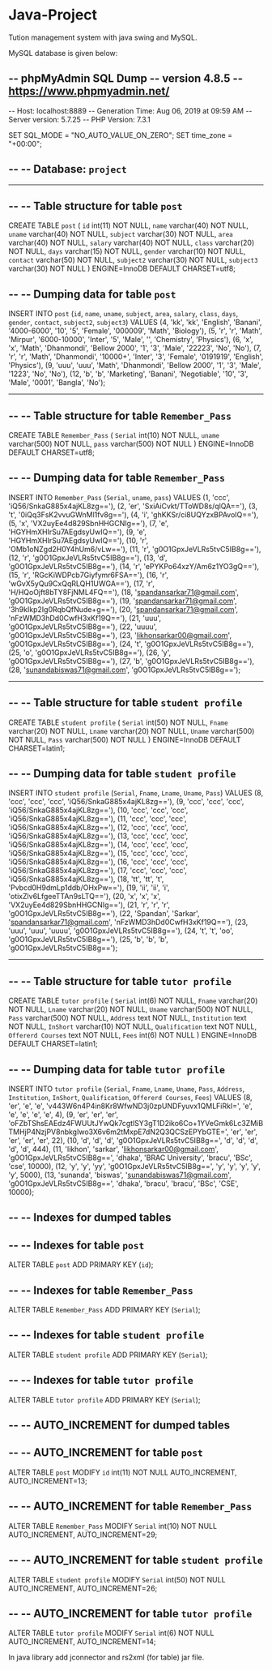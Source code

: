 # Java-Project
Tution management system with java swing and MySQL.


MySQL database is given below:


-- phpMyAdmin SQL Dump
-- version 4.8.5
-- https://www.phpmyadmin.net/
--
-- Host: localhost:8889
-- Generation Time: Aug 06, 2019 at 09:59 AM
-- Server version: 5.7.25
-- PHP Version: 7.3.1

SET SQL_MODE = "NO_AUTO_VALUE_ON_ZERO";
SET time_zone = "+00:00";

--
-- Database: `project`
--

-- --------------------------------------------------------

--
-- Table structure for table `post`
--

CREATE TABLE `post` (
  `id` int(11) NOT NULL,
  `name` varchar(40) NOT NULL,
  `uname` varchar(40) NOT NULL,
  `subject` varchar(30) NOT NULL,
  `area` varchar(40) NOT NULL,
  `salary` varchar(40) NOT NULL,
  `class` varchar(20) NOT NULL,
  `days` varchar(15) NOT NULL,
  `gender` varchar(10) NOT NULL,
  `contact` varchar(50) NOT NULL,
  `subject2` varchar(30) NOT NULL,
  `subject3` varchar(30) NOT NULL
) ENGINE=InnoDB DEFAULT CHARSET=utf8;

--
-- Dumping data for table `post`
--

INSERT INTO `post` (`id`, `name`, `uname`, `subject`, `area`, `salary`, `class`, `days`, `gender`, `contact`, `subject2`, `subject3`) VALUES
(4, 'kk', 'kk', 'English', 'Banani', '4000-6000', '10', '5', 'Female', '000009', 'Math', 'Biology'),
(5, 'r', 'r', 'Math', 'Mirpur', '6000-10000', 'Inter', '5', 'Male', '', 'Chemistry', 'Physics'),
(6, 'x', 'x', 'Math', 'Dhanmondi', 'Bellow 2000', '1', '3', 'Male', '22223', 'No', 'No'),
(7, 'r', 'r', 'Math', 'Dhanmondi', '10000+', 'Inter', '3', 'Female', '0191919', 'English', 'Physics'),
(9, 'uuu', 'uuu', 'Math', 'Dhanmondi', 'Bellow 2000', '1', '3', 'Male', '1223', 'No', 'No'),
(12, 'b', 'b', 'Marketing', 'Banani', 'Negotiable', '10', '3', 'Male', '0001', 'Bangla', 'No');

-- --------------------------------------------------------

--
-- Table structure for table `Remember_Pass`
--

CREATE TABLE `Remember_Pass` (
  `Serial` int(10) NOT NULL,
  `uname` varchar(500) NOT NULL,
  `pass` varchar(500) NOT NULL
) ENGINE=InnoDB DEFAULT CHARSET=utf8;

--
-- Dumping data for table `Remember_Pass`
--

INSERT INTO `Remember_Pass` (`Serial`, `uname`, `pass`) VALUES
(1, 'ccc', 'iQ56/SnkaG885x4ajKL8zg=='),
(2, 'er', 'SxiAiCvkt/TToWD8s/qlQA=='),
(3, 't', '0iQq3FsK2vvuGWnMl1fv8g=='),
(4, 'i', 'ghKKSr/ci8UQYzxBPAvoIQ=='),
(5, 'x', 'VX2uyEe4d829SbnHHGCNIg=='),
(7, 'e', 'HGYHmXHIrSu7AEgdsyUwIQ=='),
(9, 'e', 'HGYHmXHIrSu7AEgdsyUwIQ=='),
(10, 'r', 'OMb1oNZgd2H0Y4hUm6/vLw=='),
(11, 'r', 'g0O1GpxJeVLRs5tvC5IB8g=='),
(12, 'r', 'g0O1GpxJeVLRs5tvC5IB8g=='),
(13, 'd', 'g0O1GpxJeVLRs5tvC5IB8g=='),
(14, 'r', 'ePYKPo64xzY/Am6z1YO3gQ=='),
(15, 'r', 'RGcKiWDPcb7Giyfymr6FSA=='),
(16, 'r', 'wGvX5yQu9CxQqRLQH1UWGA=='),
(17, 'r', 'H/HQoOjft8bTY8FjNML4FQ=='),
(18, 'spandansarkar71@gmail.com', 'g0O1GpxJeVLRs5tvC5IB8g=='),
(19, 'spandansarkar71@gmail.com', '3h9kIkp2Ig0RqbQfNude+g=='),
(20, 'spandansarkar71@gmail.com', 'nFzWMD3hDd0CwfH3xKf19Q=='),
(21, 'uuu', 'g0O1GpxJeVLRs5tvC5IB8g=='),
(22, 'uuuu', 'g0O1GpxJeVLRs5tvC5IB8g=='),
(23, 'likhonsarkar00@gmail.com', 'g0O1GpxJeVLRs5tvC5IB8g=='),
(24, 't', 'g0O1GpxJeVLRs5tvC5IB8g=='),
(25, 'o', 'g0O1GpxJeVLRs5tvC5IB8g=='),
(26, 'y', 'g0O1GpxJeVLRs5tvC5IB8g=='),
(27, 'b', 'g0O1GpxJeVLRs5tvC5IB8g=='),
(28, 'sunandabiswas71@gmail.com', 'g0O1GpxJeVLRs5tvC5IB8g==');

-- --------------------------------------------------------

--
-- Table structure for table `student profile`
--

CREATE TABLE `student profile` (
  `Serial` int(50) NOT NULL,
  `Fname` varchar(20) NOT NULL,
  `Lname` varchar(20) NOT NULL,
  `Uname` varchar(500) NOT NULL,
  `Pass` varchar(500) NOT NULL
) ENGINE=InnoDB DEFAULT CHARSET=latin1;

--
-- Dumping data for table `student profile`
--

INSERT INTO `student profile` (`Serial`, `Fname`, `Lname`, `Uname`, `Pass`) VALUES
(8, 'ccc', 'ccc', 'ccc', 'iQ56/SnkaG885x4ajKL8zg=='),
(9, 'ccc', 'ccc', 'ccc', 'iQ56/SnkaG885x4ajKL8zg=='),
(10, 'ccc', 'ccc', 'ccc', 'iQ56/SnkaG885x4ajKL8zg=='),
(11, 'ccc', 'ccc', 'ccc', 'iQ56/SnkaG885x4ajKL8zg=='),
(12, 'ccc', 'ccc', 'ccc', 'iQ56/SnkaG885x4ajKL8zg=='),
(13, 'ccc', 'ccc', 'ccc', 'iQ56/SnkaG885x4ajKL8zg=='),
(14, 'ccc', 'ccc', 'ccc', 'iQ56/SnkaG885x4ajKL8zg=='),
(15, 'ccc', 'ccc', 'ccc', 'iQ56/SnkaG885x4ajKL8zg=='),
(16, 'ccc', 'ccc', 'ccc', 'iQ56/SnkaG885x4ajKL8zg=='),
(17, 'ccc', 'ccc', 'ccc', 'iQ56/SnkaG885x4ajKL8zg=='),
(18, 'tt', 'tt', 't', 'Pvbcd0H9dmLp1ddb/OHxPw=='),
(19, 'ii', 'ii', 'i', 'otixZlv6LfgeeTTAn9sLTQ=='),
(20, 'x', 'x', 'x', 'VX2uyEe4d829SbnHHGCNIg=='),
(21, 'r', 'r', 'r', 'g0O1GpxJeVLRs5tvC5IB8g=='),
(22, 'Spandan', 'Sarkar', 'spandansarkar71@gmail.com', 'nFzWMD3hDd0CwfH3xKf19Q=='),
(23, 'uuu', 'uuu', 'uuuu', 'g0O1GpxJeVLRs5tvC5IB8g=='),
(24, 't', 't', 'oo', 'g0O1GpxJeVLRs5tvC5IB8g=='),
(25, 'b', 'b', 'b', 'g0O1GpxJeVLRs5tvC5IB8g==');

-- --------------------------------------------------------

--
-- Table structure for table `tutor profile`
--

CREATE TABLE `tutor profile` (
  `Serial` int(6) NOT NULL,
  `Fname` varchar(20) NOT NULL,
  `Lname` varchar(20) NOT NULL,
  `Uname` varchar(500) NOT NULL,
  `Pass` varchar(500) NOT NULL,
  `Address` text NOT NULL,
  `Institution` text NOT NULL,
  `InShort` varchar(10) NOT NULL,
  `Qualification` text NOT NULL,
  `Offererd Courses` text NOT NULL,
  `Fees` int(6) NOT NULL
) ENGINE=InnoDB DEFAULT CHARSET=latin1;

--
-- Dumping data for table `tutor profile`
--

INSERT INTO `tutor profile` (`Serial`, `Fname`, `Lname`, `Uname`, `Pass`, `Address`, `Institution`, `InShort`, `Qualification`, `Offererd Courses`, `Fees`) VALUES
(8, 'er', 'e', 'e', 'v443W6n4P4in8Kr8WfwND3j0zpUNDFyuvx1QMLFiRkI=', 'e', 'e', 'e', 'e', 'e', 4),
(9, 'er', 'er', 'er', 'oFZbTShsEAEdz4FWUUtJYwQk7cgtlSY3gT1D2iko6Co+1YVeGmk6Lc3ZMiBTMHjP4NzjPV8nbkgIwo3X6v6m2tMxpE7dN2Q3QCSzEPYbGTE=', 'er', 'er', 'er', 'er', 'er', 22),
(10, 'd', 'd', 'd', 'g0O1GpxJeVLRs5tvC5IB8g==', 'd', 'd', 'd', 'd', 'd', 444),
(11, 'likhon', 'sarkar', 'likhonsarkar00@gmail.com', 'g0O1GpxJeVLRs5tvC5IB8g==', 'dhaka', 'BRAC University', 'bracu', 'BSc', 'cse', 10000),
(12, 'y', 'y', 'yy', 'g0O1GpxJeVLRs5tvC5IB8g==', 'y', 'y', 'y', 'y', 'y', 5000),
(13, 'sunanda', 'biswas', 'sunandabiswas71@gmail.com', 'g0O1GpxJeVLRs5tvC5IB8g==', 'dhaka', 'bracu', 'bracu', 'BSc', 'CSE', 10000);

--
-- Indexes for dumped tables
--

--
-- Indexes for table `post`
--
ALTER TABLE `post`
  ADD PRIMARY KEY (`id`);

--
-- Indexes for table `Remember_Pass`
--
ALTER TABLE `Remember_Pass`
  ADD PRIMARY KEY (`Serial`);

--
-- Indexes for table `student profile`
--
ALTER TABLE `student profile`
  ADD PRIMARY KEY (`Serial`);

--
-- Indexes for table `tutor profile`
--
ALTER TABLE `tutor profile`
  ADD PRIMARY KEY (`Serial`);

--
-- AUTO_INCREMENT for dumped tables
--

--
-- AUTO_INCREMENT for table `post`
--
ALTER TABLE `post`
  MODIFY `id` int(11) NOT NULL AUTO_INCREMENT, AUTO_INCREMENT=13;

--
-- AUTO_INCREMENT for table `Remember_Pass`
--
ALTER TABLE `Remember_Pass`
  MODIFY `Serial` int(10) NOT NULL AUTO_INCREMENT, AUTO_INCREMENT=29;

--
-- AUTO_INCREMENT for table `student profile`
--
ALTER TABLE `student profile`
  MODIFY `Serial` int(50) NOT NULL AUTO_INCREMENT, AUTO_INCREMENT=26;

--
-- AUTO_INCREMENT for table `tutor profile`
--
ALTER TABLE `tutor profile`
  MODIFY `Serial` int(6) NOT NULL AUTO_INCREMENT, AUTO_INCREMENT=14;







In java library add jconnector and rs2xml (for table) jar file.
